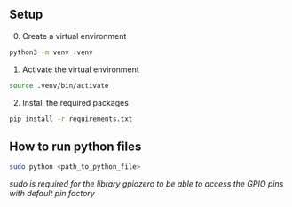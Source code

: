 ## Setup

0. Create a virtual environment

```bash
python3 -m venv .venv
```

1. Activate the virtual environment

```bash
source .venv/bin/activate
```

2. Install the required packages

```bash
pip install -r requirements.txt
```

## How to run python files

```bash
sudo python <path_to_python_file>
```

_sudo is required for the library gpiozero to be able to access the GPIO pins with default pin factory_
